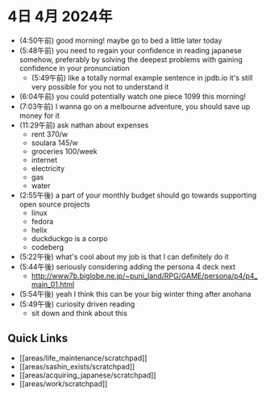 # 4日 4月 2024年
- (4:50午前) good morning! maybe go to bed a little later today
- (5:48午前) you need to regain your confidence in reading japanese somehow, preferably by solving the deepest problems with gaining confidence in your pronunciation
  - (5:49午前) like a totally normal example sentence in jpdb.io it's still very possible for you not to understand it
- (6:04午前) you could potentially watch one piece 1099 this morning!
- (7:03午前) I wanna go on a melbourne adventure, you should save up money for it
- (11:29午前) ask nathan about expenses
  - rent 370/w
  - soulara 145/w
  - groceries 100/week
  - internet
  - electricity
  - gas
  - water
- (2:55午後) a part of your monthly budget should go towards supporting open source projects
  - linux
  - fedora
  - helix
  - duckduckgo is a corpo
  - codeberg
- (5:22午後) what's cool about my job is that I can definitely do it
- (5:44午後) seriously considering adding the persona 4 deck next
  - http://www7b.biglobe.ne.jp/~puni_land/RPG/GAME/persona/p4/p4_main_01.html
- (5:54午後) yeah I think this can be your big winter thing after anohana
- (5:49午後) curiosity driven reading
  - sit down and think about this








 



## Quick Links
- [[areas/life_maintenance/scratchpad]]
- [[areas/sashin_exists/scratchpad]]
- [[areas/acquiring_japanese/scratchpad]]
- [[areas/work/scratchpad]]
